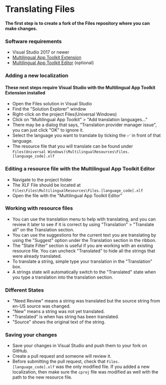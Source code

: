# Translating Files

#### The first step is to create a fork of the Files repository where you can make changes.
### Software requirements
- Visual Studio 2017 or newer
- [Multilingual App Toolkit Extension](https://marketplace.visualstudio.com/items?itemName=MultilingualAppToolkit.MultilingualAppToolkit-18308)
- [Multilingual App Toolkit Editor](https://developer.microsoft.com/en-us/windows/develop/multilingual-app-toolkit) (optional)

### Adding a new localization
#### These next steps require Visual Studio with the Multilingual App Toolkit Extension installed
- Open the Files solution in Visual Studio
- Find the "Solution Explorer" window
- Right-click on the project Files(Universal Windows)
- Click on "Multilingual App Toolkit" > "Add translation languages..."
- There may be a dialog that says, "Translation provider manager issue", you can just click "OK" to ignore it.
- Select the language you want to translate by ticking the ✅ in front of that language.
- The resource file that you will translate can be found under `Files(Universal Windows)\MultilingualResources\Files.[language_code].xlf`

### Editing a resource file with the Multilingual App Toolkit Editor
- Navigate to the project folder
- The XLF File should be located at `Files\Files\MultilingualResources\Files.[language_code].xlf`
- Open the file with the "Multilingual App Toolkit Editor"

### Working with resource files
- You can use the translation menu to help with translating, and you can review it later to see if it is correct by using "Translation" > "Translate all" on the Translation section.
- You can use the suggestions for the current text you are translating by using the "Suggest" option under the Translation section in the ribbon.
- The "State Filter" section is useful if you are working with an existing resource file. You can uncheck "Translated" to hide all the strings that were already translated.
- To translate a string, simple type your translation in the "Translation" box.
- A strings state will automatically switch to the "Translated" state when you type a translation into the translation section.

### Different States

- "Need Review" means a string was translated but the source string from en-US source was changed.
- "New" means a string was not yet translated.
- "Translated" is when has string has been translated. 
- "Source" shows the original text of the string. 

### Saving your changes
- Save your changes in Visual Studio and push them to your fork on GitHub.
- Create a pull request and someone will review it.
- Before submitting the pull request, check that `Files.[language_code].xlf` was the only modified file. If you added a new localization, then make sure the `cproj` file was modified as well with the path to the new resource file.
